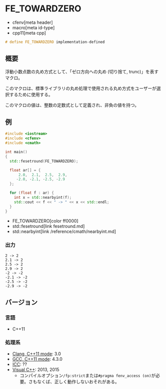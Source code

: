 # FE_TOWARDZERO
* cfenv[meta header]
* macro[meta id-type]
* cpp11[meta cpp]

```cpp
# define FE_TOWARDZERO implementation-defined
```

## 概要
浮動小数点数の丸め方式として、「ゼロ方向への丸め (切り捨て, trunc)」を表すマクロ。

このマクロは、標準ライブラリの丸め処理で使用される丸め方式をユーザーが選択するために使用する。

このマクロの値は、整数の定数式として定義され、非負の値を持つ。


## 例
```cpp example
#include <iostream>
#include <cfenv>
#include <cmath>

int main()
{
  std::fesetround(FE_TOWARDZERO);

  float ar[] = {
      2.0,  2.1,  2.5,  2.9,
     -2.0, -2.1, -2.5, -2.9
  };

  for (float f : ar) {
    int x = std::nearbyint(f);
    std::cout << f << " -> " << x << std::endl;
  }
}
```
* FE_TOWARDZERO[color ff0000]
* std::fesetround[link fesetround.md]
* std::nearbyint[link /reference/cmath/nearbyint.md]

### 出力
```
2 -> 2
2.1 -> 2
2.5 -> 2
2.9 -> 2
-2 -> -2
-2.1 -> -2
-2.5 -> -2
-2.9 -> -2
```

## バージョン
### 言語
- C++11

### 処理系
- [Clang, C++11 mode](/implementation.md#clang): 3.0
- [GCC, C++11 mode](/implementation.md#gcc): 4.3.0
- [ICC](/implementation.md#icc): ??
- [Visual C++](/implementation.md#visual_cpp): 2013, 2015
	- コンパイルオプション`/fp:strict`または`#pragma fenv_access (on)`が必要。さもなくば、正しく動作しないおそれがある。



